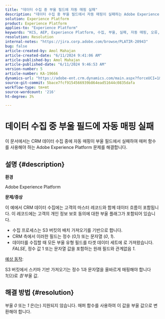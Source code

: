 ```yaml
---
title: "데이터 수집 중 부울 필드에 자동 매핑 실패"
description: "데이터 수집 중 부울 필드에서 자동 매핑이 실패하는 Adobe Experience Platform 문제를 해결하는 방법을 알아봅니다."
solution: Experience Platform
product: Experience Platform
applies-to: "Experience Platform"
keywords: "KCS, AEP, Experience Platform, 수집, 부울, 실패, 자동 매핑, 오류, 데이터 수집"
resolution: Resolution
internal-notes: "https://jira.corp.adobe.com/browse/PLATIR-20943"
bug: false
article-created-by: Amol Mahajan
article-created-date: "6/11/2024 9:41:06 AM"
article-published-by: Amol Mahajan
article-published-date: "6/11/2024 9:46:53 AM"
version-number: 5
article-number: KA-19666
dynamics-url: "https://adobe-ent.crm.dynamics.com/main.aspx?forceUCI=1&pagetype=entityrecord&etn=knowledgearticle&id=dbc4c7b8-d627-ef11-840b-000d3a34c086"
source-git-commit: 5bace7fcf9154566939b864ead51644c0835dafa
workflow-type: tm+mt
source-wordcount: '216'
ht-degree: 3%

---
```


# 데이터 수집 중 부울 필드에 자동 매핑 실패


이 문서에서는 CRM 데이터 수집 중에 자동 매핑이 부울 필드에서 실패하여 매퍼 함수를 사용해야 하는 Adobe Experience Platform 문제를 해결합니다.

## 설명 {#description}


<b>환경</b>

Adobe Experience Platform

<b>문제/증상</b>

이 예에서 CRM 데이터 수집에는 고객의 마스터 레코드와 함께 데이터 흐름이 포함됩니다. 이 레코드에는 고객의 개인 정보 보호 동의에 대한 부울 플래그가 포함되어 있습니다.

- 수집 프로세스는 S3 버킷의 배치 가져오기를 기반으로 합니다.
- CRM 측에서 이러한 필드는 정수 (0,1) 또는 문자열 (*0*, *1*).
- 데이터를 수집할 때 모든 부울 유형 필드를 타겟 데이터 세트에 로 가져왔습니다. *FALSE*, 정수 값 1 또는 문자열 값을 포함하는 원래 필드와 관계없음 *1*.


<u>예상 동작</u>:

S3 버킷에서 스키마 기반 가져오기는 정수 1과 문자열을 올바르게 매핑해야 합니다 *1*(으)로 *참* 부울 값.


## 해결 방법 {#resolution}


부울 *0* 또는 *1* 은(는) 지원되지 않습니다. 매퍼 함수를 사용하여 이 값을 부울 값으로 변환해야 합니다.

